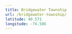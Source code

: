 ```yaml
---
title: Bridgewater Township
url: /bridgewater-township/
latitude: 40.571
longitude: -74.586
---
```

